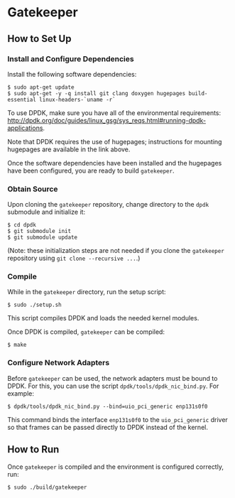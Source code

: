 # Gatekeeper

## How to Set Up

### Install and Configure Dependencies

Install the following software dependencies:

    $ sudo apt-get update
    $ sudo apt-get -y -q install git clang doxygen hugepages build-essential linux-headers-`uname -r`

To use DPDK, make sure you have all of the environmental requirements: <http://dpdk.org/doc/guides/linux_gsg/sys_reqs.html#running-dpdk-applications>.

Note that DPDK requires the use of hugepages; instructions for mounting hugepages are available in the link above.

Once the software dependencies have been installed and the hugepages have been configured, you are ready to build `gatekeeper`.

### Obtain Source

Upon cloning the `gatekeeper` repository, change directory to the `dpdk` submodule and initialize it:

    $ cd dpdk
    $ git submodule init
    $ git submodule update

(Note: these initialization steps are not needed if you clone the `gatekeeper` repository using `git clone --recursive ...`.)

### Compile

While in the `gatekeeper` directory, run the setup script:

    $ sudo ./setup.sh

This script compiles DPDK and loads the needed kernel modules.

Once DPDK is compiled, `gatekeeper` can be compiled:

    $ make

### Configure Network Adapters

Before `gatekeeper` can be used, the network adapters must be bound to DPDK. For this, you can use the script `dpdk/tools/dpdk_nic_bind.py`. For example:

    $ dpdk/tools/dpdk_nic_bind.py --bind=uio_pci_generic enp131s0f0

This command binds the interface `enp131s0f0` to the `uio_pci_generic` driver so that frames can be passed directly to DPDK instead of the kernel.

## How to Run

Once `gatekeeper` is compiled and the environment is configured correctly, run:

    $ sudo ./build/gatekeeper
